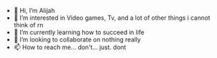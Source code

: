 - 👋 Hi, I’m Alijah
- 👀 I’m interested in Video games, Tv, and a lot of other things i cannot think of rn
- 🌱 I’m currently learning how to succeed in life
- 💞️ I’m looking to collaborate on nothing really
- 📫 How to reach me... don't... just. dont

<!---
Frumpkin/Frumpkin is a ✨ special ✨ repository because its `README.md` (this file) appears on your GitHub profile.
You can click the Preview link to take a look at your changes.
--->
